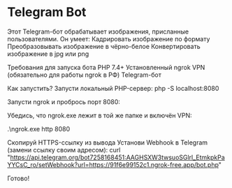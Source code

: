 # Telegram Bot
Этот Telegram-бот обрабатывает изображения, присланные пользователями. 
Он умеет:
Кадрировать изображение по формату
Преобразовывать изображение в чёрно-белое 
Конвертировать изображение в jpg или png

Требования для запуска бота
PHP 7.4+
Установленный ngrok
VPN (обязательно для работы ngrok в РФ)
Telegram-бот 

Как запустить?
Запусти локальный PHP-сервер:
php -S localhost:8080

Запусти ngrok и пробрось порт 8080:

Убедись, что ngrok.exe лежит в той же папке и включён VPN:

.\ngrok.exe http 8080

Скопируй HTTPS-ссылку из вывода
Установи Webhook в Telegram (замени ссылку своим адресом):
curl "https://api.telegram.org/bot7258168451:AAGHSXW3twsuoSGlrl_EtmkpkPaYYCsC_ro/setWebhook?url=https://91f6e99152c1.ngrok-free.app/bot.php"

Готово!

